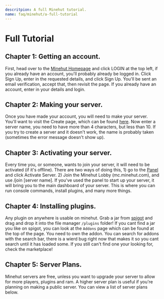 ```yaml
---
descritpion: A full Minehut tutorial.
name: faq/minehut/a-full-tutorial
---
```


# Full Tutorial

## Chapter 1: Getting an account.

First, head over to the [Minehut Homepage](https://minehut.com/) and click LOGIN at the top left, if you already have an account, you'll probably already be logged in. Click Sign Up, enter in the requested details, and click Sign Up. You'll be sent an email verification, accept that, then revisit the page. If you already have an account, enter in your details and login.

## Chapter 2: Making your server.

Once you have made your account, you will need to make your server. You'll want to visit the Create page, which can be found [here](https://minehut.com/dashboard/create). Now enter a server name, you need to have more than 4 characters, but less than 10. If you try to create a server and it doesn't work, the name is probably taken \(sometimes the error message doesn't show up\).

## Chapter 3: Activating your server.

Every time you, or someone, wants to join your server, it will need to be activated \(if it's offline\). There are two ways of doing this, 1\) go to the [Panel](https://minehut.com/dashboard) and click Activate Server. 2\) Join the Minehut Lobby \(mc.minehut.com\), and use /join \[server name\]. If you've used the panel to start up your server, it will bring you to the main dashboard of your server. This is where you can run console commands, install plugins, and many more things.

## Chapter 4: Installing plugins.

Any plugin on anywhere is usable on minehut. Grab a jar from [spigot](https://spigotmc.org) and drag and drop it into the file manager `/plugins` folder!
If you cant find a jar you like on spigot, you can look at the `Addons` page which can be found at the top of the page. You need to own the addon.
You can search for addons with the search bar, there is a wierd bug right now that makes it so you cant search until it has loaded some. If you 
still can't find one your looking for, check the marketplace!

## Chapter 5: Server Plans.

Minehut servers are free, unless you want to upgrade your server to allow for more players, plugins and ram. A higher server plan is useful if you're planning on making a public server. You can view a list of server plans below.
